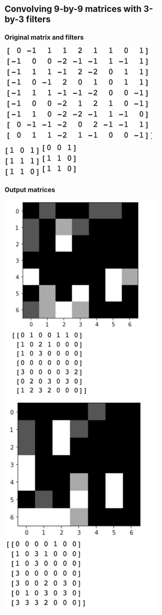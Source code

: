 # Convolving 9-by-9 matrices with 3-by-3 filters


## Original matrix and filters

![](./Exercise4/original_matrix_1.jpg)              ![](./Exercise4/filter1.jpg)              ![](./Exercise4/filter2.jpg)


## Output matrices

![](./Exercise4/convolved_matrix_1.jpg)                  ![](./Exercise4/convolved_matrix_2.jpg)  
